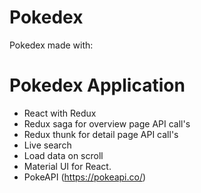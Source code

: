 # Pokedex

Pokedex made with:

# Pokedex Application

- React with Redux
- Redux saga for overview page API call's
- Redux thunk for detail page API call's
- Live search
- Load data on scroll
- Material UI for React.
- PokeAPI (https://pokeapi.co/)
